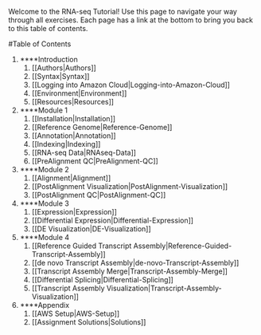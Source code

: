 Welcome to the RNA-seq Tutorial!  Use this page to navigate your way through all exercises. Each page has a link at the bottom to bring you back to this table of contents.

#Table of Contents
1. ****Introduction
   1. [[Authors|Authors]]
   2. [[Syntax|Syntax]]
   3. [[Logging into Amazon Cloud|Logging-into-Amazon-Cloud]]
   4. [[Environment|Environment]]
   5. [[Resources|Resources]]
2. ****Module 1
   1. [[Installation|Installation]]
   2. [[Reference Genome|Reference-Genome]]
   3. [[Annotation|Annotation]]
   4. [[Indexing|Indexing]]
   5. [[RNA-seq Data|RNAseq-Data]]
   6. [[PreAlignment QC|PreAlignment-QC]]
3. ****Module 2
   1. [[Alignment|Alignment]]
   2. [[PostAlignment Visualization|PostAlignment-Visualization]]
   3. [[PostAlignment QC|PostAlignment-QC]]
4. ****Module 3
   1. [[Expression|Expression]]
   2. [[Differential Expression|Differential-Expression]]
   3. [[DE Visualization|DE-Visualization]]
5. ****Module 4
   1. [[Reference Guided Transcript Assembly|Reference-Guided-Transcript-Assembly]]
   2. [[de novo Transcript Assembly|de-novo-Transcript-Assembly]]
   3. [[Transcript Assembly Merge|Transcript-Assembly-Merge]]
   4. [[Differential Splicing|Differential-Splicing]]
   5. [[Transcript Assembly Visualization|Transcript-Assembly-Visualization]]
6. ****Appendix
   1. [[AWS Setup|AWS-Setup]]
   2. [[Assignment Solutions|Solutions]]
